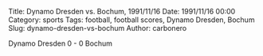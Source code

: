 Title: Dynamo Dresden vs. Bochum, 1991/11/16
Date: 1991/11/16 00:00
Category: sports
Tags: football, football scores, Dynamo Dresden, Bochum
Slug: dynamo-dresden-vs-bochum
Author: carbonero


Dynamo Dresden 0 - 0 Bochum
